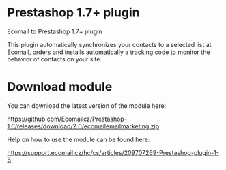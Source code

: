 # Prestashop 1.7+ plugin
Ecomail to Prestashop 1.7+ plugin

This plugin automatically synchronizes your contacts to a selected list at Ecomail, orders and installs automatically a tracking code to monitor the behavior of contacts on your site.

# Download module

You can download the latest version of the module here:

https://github.com/Ecomailcz/Prestashop-1.6/releases/download/2.0/ecomailemailmarketing.zip

Help on how to use the module can be found here:

https://support.ecomail.cz/hc/cs/articles/209707269-Prestashop-plugin-1-6
